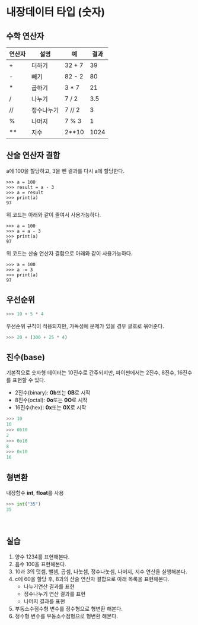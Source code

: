 # 내장데이터 타입 (숫자)

## 수학 연산자

연산자|설명|예|결과
---|---|---|---|
\+	| 더하기		| 32 + 7	| 39 
\-	| 빼기		| 82 - 2	| 80
\*	| 곱하기		| 3 * 7	| 21
/	| 나누기		| 7 / 2	| 3.5
//	| 정수나누기	| 7 // 2	| 3
%	| 나머지		| 7 % 3	| 1
**	| 지수		| 2**10	| 1024

## 산술 연산자 결합

a에 100을 할당하고, 3을 뺀 결과를 다시 a에 할당한다.

```
>>> a = 100
>>> result = a - 3
>>> a = result
>>> print(a)
97
```

위 코드는 아래와 같이 줄여서 사용가능하다.

```
>>> a = 100
>>> a = a - 3
>>> print(a)
97
```

위 코드는 산술 연산자 결합으로 아래와 같이 사용가능하다.

```
>>> a = 100
>>> a -= 3
>>> print(a)
97
```

## 우선순위

```python
>>> 10 + 5 * 4
```

우선순위 규칙이 적용되지만, 가독성에 문제가 있을 경우 괄호로 묶어준다.

```python
>>> 20 + (300 + 25 * 4)
```

## 진수(base)

기본적으로 숫자형 데이터는 10진수로 간주되지만, 파이썬에서는 2진수, 8진수, 16진수를 표현할 수 있다.

- 2진수(binary): **0b**또는 **0B**로 시작
- 8진수(octal): **0o**또는 **0O**로 시작
- 16진수(hex): **0x**또는 **0X**로 시작

```python
>>> 10
10
>>> 0b10
2
>>> 0o10
8
>>> 0x10
16
```

## 형변환

내장함수 **int**, **float**를 사용

```python
>>> int("35")
35
```


<br>

## 실습

1. 양수 1234를 표현해본다.
2. 음수 100을 표현해본다.
3. 10과 3의 덧셈, 뺄셈, 곱셈, 나눗셈, 정수나눗셈, 나머지, 지수 연산을 실행해본다.
4. c에 60을 할당 후, 8과의 산술 연산자 결합으로 아래 목록을 표현해본다.
	- 나누기연산 결과를 표현
	- 정수나누기 연산 결과를 표현
	- 나머지 결과를 표현
5. 부동소수점수형 변수를 정수형으로 형변환 해본다.
6. 정수형 변수를 부동소수점형으로 형변환 해본다.